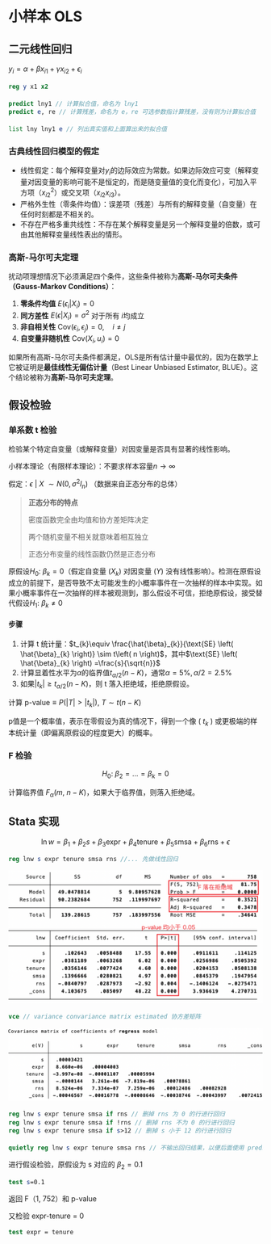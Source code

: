 # 小样本 OLS



## 二元线性回归

$y_{i}=\alpha +\beta x_{i1}+\gamma x_{i2}+\epsilon_{i}$

```stata
reg y x1 x2

predict lny1 // 计算拟合值，命名为 lny1
predict e, re // 计算残差，命名为 e，re 可选参数指计算残差，没有则为计算拟合值

list lny lny1 e // 列出真实值和上面算出来的拟合值
```



### 古典线性回归模型的假定



- 线性假定：每个解释变量对$y_{i}$的边际效应为常数。如果边际效应可变（解释变量对因变量的影响可能不是恒定的，而是随变量值的变化而变化），可加入平方项（$x_{i2}^{2}$）或交叉项（$x_{i2}x_{i3}$）。
- 严格外生性（零条件均值）：误差项（残差）与所有的解释变量（自变量）在任何时刻都是不相关的。
- 不存在严格多重共线性：不存在某个解释变量是另一个解释变量的倍数，或可由其他解释变量线性表出的情形。



### 高斯-马尔可夫定理

扰动项理想情况下必须满足四个条件，这些条件被称为**高斯-马尔可夫条件（Gauss-Markov Conditions）**：

1. **零条件均值** $E(\epsilon_{i}|X_i)=0$
2. **同方差性** $E(\epsilon|X_i)= \sigma^2$ 对于所有 $i$均成立
3. **非自相关性** $\text{Cov}(\epsilon_i, \epsilon_j)=0, \quad i\neq j$
4. **自变量非随机性** $\text{Cov}(X_i, u_i)=0$

如果所有高斯-马尔可夫条件都满足，OLS是所有估计量中最优的，因为在数学上它被证明是**最佳线性无偏估计量**（Best Linear Unbiased Estimator, BLUE）。这个结论被称为**高斯-马尔可夫定理**。



## 假设检验



### 单系数 t 检验

检验某个特定自变量（或解释变量）对因变量是否具有显著的线性影响。

小样本理论（有限样本理论）：不要求样本容量$n\rightarrow \infty$

假定：$\epsilon \  |\  X\  \sim N\left( 0, \sigma^{2} I_{n} \right)$ （数据来自正态分布的总体）

> **正态分布的特点**
>
> 密度函数完全由均值和协方差矩阵决定
>
> 两个随机变量不相关就意味着相互独立
>
> 正态分布变量的线性函数仍然是正态分布

原假设$H_{0}:\  \beta_{k} =0$（假定自变量 ($X_k$) 对因变量 ($Y$) 没有线性影响）。检测在原假设成立的前提下，是否导致不太可能发生的小概率事件在一次抽样的样本中实现。如果小概率事件在一次抽样的样本被观测到，那么假设不可信，拒绝原假设，接受替代假设$H_{1}:\  \beta_{k} \neq 0$

#### 步骤

1. 计算 t 统计量：$t_{k}\equiv \frac{\hat{\beta}_{k}}{\text{SE} \left( \hat{\beta}_{k} \right)} \sim t\left( n \right)$，其中$\text{SE} \left( \hat{\beta}_{k} \right) =\frac{s}{\sqrt{n}}$
2. 计算显着性水平为$\alpha$的临界值$t_{\alpha /2}\left( n-K \right)$，通常$\alpha = 5\% , \alpha / 2 = 2.5\%$
3. 如果$|t_{k}|\geqslant t_{\alpha /2}\left( n-K \right)$，则 t 落入拒绝域，拒绝原假设。

计算 $\text{p-value} \equiv P\left( {}|T|>|t_{k}| \right) ,\  T\sim t\left( n-K \right)$

p值是一个概率值，表示在零假设为真的情况下，得到一个像 ( $t_k$ ) 或更极端的样本统计量（即偏离原假设的程度更大）的概率。

### F 检验

$$H_{0}:\  \beta_{2} =...=\beta_{k} =0$$

计算临界值 $F_{\alpha}\left( m,\  n-K \right)$，如果大于临界值，则落入拒绝域。



## Stata 实现

$$\ln w=\beta_{1} +\beta_{2} s+\beta_{3} \text{expr} +\beta_{4} \text{tenure} +\beta_{5} \text{smsa} +\beta_{6} \text{rns} +\epsilon$$

```stata
reg lnw s expr tenure smsa rns //... 先做线性回归
```

![5_12_1](./images/5_12_1.png)

```stata
vce // variance convariance matrix estimated 协方差矩阵
```

![vce](./images/5_12_2.png)

```stata
reg lnw s expr tenure smsa if rns // 删掉 rns 为 0 的行进行回归
reg lnw s expr tenure smsa if !rns // 删掉 rns 不为 0 的行进行回归
reg lnw s expr tenure smsa if s>12 // 删掉 s 小于 12 的行进行回归

quietly reg lnw s expr tenure smsa rns // 不输出回归结果，以便后面使用 predict
```

进行假设检验，原假设为 s 对应的 $\beta_{2}=0.1$

```stata
test s=0.1
```

返回 F（1, 752）和 p-value

又检验 expr-tenure = 0

```stata
test expr = tenure
```

